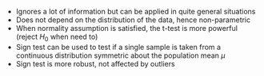 - Ignores a lot of information but can be applied in quite general situations
- Does not depend on the distribution of the data, hence non-parametric
- When normality assumption is satisfied, the t-test is more powerful (reject $H_0$ when need to)
- Sign test can be used to test if a single sample is taken from a continuous distribution symmetric about the population mean $\mu$
- Sign test is more robust, not affected by outliers